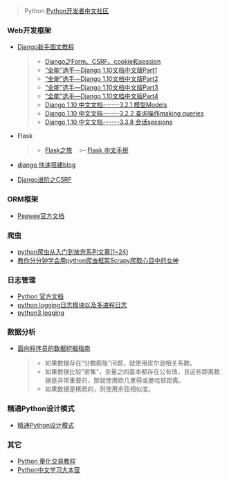 > Python
> [Python开发者中文社区](http://www.pythontab.com/)

### Web开发框架
- [Django新手图文教程](http://www.cnblogs.com/feixuelove1009/p/5823135.html)

    >- [Django之Form、CSRF、cookie和session](http://www.cnblogs.com/feixuelove1009/p/5867288.html)
    >- [“全能”选手—Django 1.10文档中文版Part1](http://www.cnblogs.com/feixuelove1009/p/5910384.html)
    >- [“全能”选手—Django 1.10文档中文版Part2](http://www.cnblogs.com/feixuelove1009/p/5922347.html)
    >- [“全能”选手—Django 1.10文档中文版Part3](http://www.cnblogs.com/feixuelove1009/p/5931445.html)
    >- [“全能”选手—Django 1.10文档中文版Part4](http://www.cnblogs.com/feixuelove1009/p/5974597.html)
    >- [Django 1.10 中文文档------3.2.1 模型Models](http://www.cnblogs.com/feixuelove1009/p/5974547.html)
    >- [Django 1.10 中文文档------3.2.2 查询操作making queries](http://www.cnblogs.com/feixuelove1009/p/6029698.html)
    >- [Django 1.10 中文文档------3.3.8 会话sessions](http://www.cnblogs.com/feixuelove1009/p/5974521.html)
   
- Flask

    >- [Flask之旅](http://spacewander.github.io/explore-flask-zh/index.html)
    >- [Flask 中文手册](http://docs.pythontab.com/flask/flask0.10/)


- [django 快速搭建blog](http://www.cnblogs.com/fnng/p/3737964.html)
- [Django进阶之CSRF](http://www.cnblogs.com/zhaof/p/6281482.html)

### ORM框架
- [Peewee官方文档](http://docs.peewee-orm.com/en/latest/peewee/quickstart.html)

### 爬虫
- [python爬虫从入门到放弃系列文章(1~24)](http://www.cnblogs.com/zhaof/category/1007686.html)
- [教你分分钟学会用python爬虫框架Scrapy爬取心目中的女神](https://www.cnblogs.com/wanghzh/p/5824181.html)

### 日志管理
- [Python 官方文档](https://docs.python.org/2/library/logging.html)
- [python logging日志模块以及多进程日志](http://www.jianshu.com/p/d615bf01e37b)
- [python3 logging](https://www.cnblogs.com/Andy963/p/7067460.html)

### 数据分析
- [面向程序员的数据挖掘指南](https://www.gitbook.com/book/yourtion/dataminingguide/details)

    >- 如果数据存在“分数膨胀”问题，就使用皮尔逊相关系数。
    >- 如果数据比较“密集”，变量之间基本都存在公有值，且这些距离数据是非常重要的，那就使用欧几里得或曼哈顿距离。
    >- 如果数据是稀疏的，则使用余弦相似度。

### 精通Python设计模式
- [精通Python设计模式](https://github.com/cundi/Mastering.Python.Design.Patterns)

### 其它
- [Python 量化交易教程](https://wizardforcel.gitbooks.io/python-quant-uqer/content/)
- [Python中文学习大本营](http://www.pythondoc.com/)
